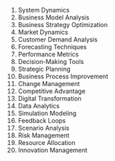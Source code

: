 1. System Dynamics
2. Business Model Analysis
3. Business Strategy Optimization
4. Market Dynamics
5. Customer Demand Analysis
6. Forecasting Techniques
7. Performance Metrics
8. Decision-Making Tools
9. Strategic Planning
10. Business Process Improvement
11. Change Management
12. Competitive Advantage
13. Digital Transformation
14. Data Analytics
15. Simulation Modeling
16. Feedback Loops
17. Scenario Analysis
18. Risk Management
19. Resource Allocation
20. Innovation Management

